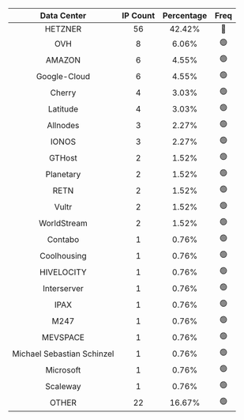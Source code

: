 | Data Center | IP Count | Percentage | Freq |
|:------------:|:--------:|:-----------:|:-----:|
| HETZNER | 56 | 42.42% | 🔴 |
| OVH | 8 | 6.06% | 🟢 |
| AMAZON | 6 | 4.55% | 🟢 |
| Google-Cloud | 6 | 4.55% | 🟢 |
| Cherry | 4 | 3.03% | 🟢 |
| Latitude | 4 | 3.03% | 🟢 |
| Allnodes | 3 | 2.27% | 🟢 |
| IONOS | 3 | 2.27% | 🟢 |
| GTHost | 2 | 1.52% | 🟢 |
| Planetary | 2 | 1.52% | 🟢 |
| RETN | 2 | 1.52% | 🟢 |
| Vultr | 2 | 1.52% | 🟢 |
| WorldStream | 2 | 1.52% | 🟢 |
| Contabo | 1 | 0.76% | 🟢 |
| Coolhousing | 1 | 0.76% | 🟢 |
| HIVELOCITY | 1 | 0.76% | 🟢 |
| Interserver | 1 | 0.76% | 🟢 |
| IPAX | 1 | 0.76% | 🟢 |
| M247 | 1 | 0.76% | 🟢 |
| MEVSPACE | 1 | 0.76% | 🟢 |
| Michael Sebastian Schinzel | 1 | 0.76% | 🟢 |
| Microsoft | 1 | 0.76% | 🟢 |
| Scaleway | 1 | 0.76% | 🟢 |
| OTHER | 22 | 16.67% | 🟢 |